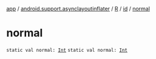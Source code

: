 [app](../../../index.md) / [android.support.asynclayoutinflater](../../index.md) / [R](../index.md) / [id](index.md) / [normal](./normal.md)

# normal

`static val normal: `[`Int`](https://kotlinlang.org/api/latest/jvm/stdlib/kotlin/-int/index.html)
`static val normal: `[`Int`](https://kotlinlang.org/api/latest/jvm/stdlib/kotlin/-int/index.html)